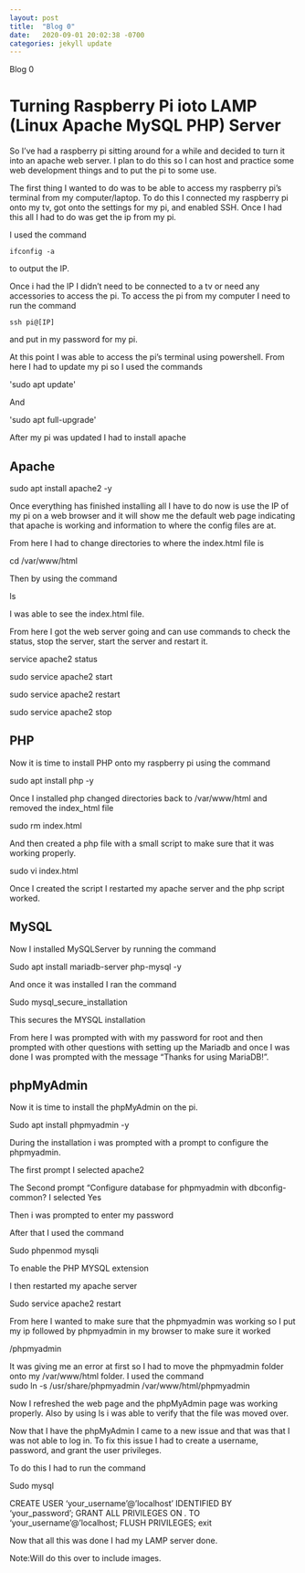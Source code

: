 ```yaml
---
layout: post
title:  "Blog 0"
date:   2020-09-01 20:02:38 -0700
categories: jekyll update
---
```

Blog 0 
<h1>Turning Raspberry Pi ioto LAMP (Linux Apache MySQL PHP) Server</h1>
<p>
So I’ve had a raspberry pi sitting around for a while and decided to turn it into an apache web server. I plan to do this so I can host and practice some web development things and to put the pi to some use.

The first thing I wanted to do was to be able to access my raspberry pi’s terminal from my computer/laptop. To do this I connected my raspberry pi onto my tv, got onto the settings for my pi, and enabled SSH. Once I had this all I had to do was get the ip from my pi.

I used the command 
</p>
<code>ifconfig -a</code>

to output the IP. 

Once i had the IP I didn’t need to be connected to a tv or need any accessories to access the pi. To access the pi from my computer I need to run the command 

<code>ssh pi@[IP]</code>

and put in my password for my pi.

At this point I was able to access the pi’s terminal using powershell. From here I had to update my pi so I used the commands

'sudo apt update'

And

'sudo apt full-upgrade'

After my pi was updated I had to install apache 

<h2>Apache</h2>

sudo apt install apache2 -y 

Once everything has finished installing all I have to do now is use the IP of my pi on a web browser and it will show me the default web page indicating that apache is working and information to where the config files are at. 

From here I had to change directories to where the index.html file is

cd /var/www/html

Then by using the command 

ls

I was able to see the  index.html file. 


From here I got the web server going and can use commands to check the status, stop the server, start the server and restart it.

service apache2 status

sudo service apache2 start

sudo service apache2 restart

sudo service apache2 stop

<h2>PHP</h2> 

Now it is time to install PHP onto my raspberry pi using the command 

sudo apt install php -y

Once I installed php changed directories back to /var/www/html and removed the index_html file

sudo rm index.html

And then created a php file with a small script to make sure that it was working properly.

sudo vi index.html

Once I created the script I restarted my apache server and the php script worked. 

<h2>MySQL</h2>

Now I installed MySQLServer by running the command

Sudo apt install mariadb-server php-mysql -y

And once it was installed I ran the command 

Sudo mysql_secure_installation

This secures the MYSQL installation

From here I was prompted with with my password for root and then prompted with other questions with setting up the Mariadb and once I was done I was prompted with the message “Thanks for using MariaDB!”.

<h2>phpMyAdmin</h2> 

Now it is time to install the phpMyAdmin on the pi.

Sudo apt install phpmyadmin -y 

During the installation i was prompted with a prompt to configure the phpmyadmin.

The first prompt I selected apache2 

The Second prompt “Configure database for phpmyadmin with dbconfig-common? I selected Yes

Then i was prompted to enter my password

After that I used the command 

Sudo phpenmod mysqli 

To enable the PHP MYSQL extension 

I then restarted my apache server

Sudo service apache2 restart

From here I wanted to make sure that the phpmyadmin was working so I put my ip followed by phpmyadmin in my browser to make sure it  worked

<ip>/phpmyadmin 

It was giving me an error at first so I had to move the phpmyadmin folder onto my /var/www/html folder. I used the command     
sudo ln -s /usr/share/phpmyadmin /var/www/html/phpmyadmin

Now I refreshed the web page and the phpMyAdmin page was working properly. Also by using ls i was able to verify that the file was moved over.

Now that I have the phpMyAdmin I came to a new issue and that was that I was not able to log in. To fix this issue I had to create a username, password, and grant the user privileges.

To do this I had to run the command 

Sudo mysql

CREATE USER ‘your_username’@’localhost’ IDENTIFIED BY ‘your_password’;
GRANT ALL PRIVILEGES  ON *.* TO ‘your_username’@’localhost;
FLUSH PRIVILEGES;
exit

Now that all this was done I had my LAMP server done.

Note:Will do this over to include images.
